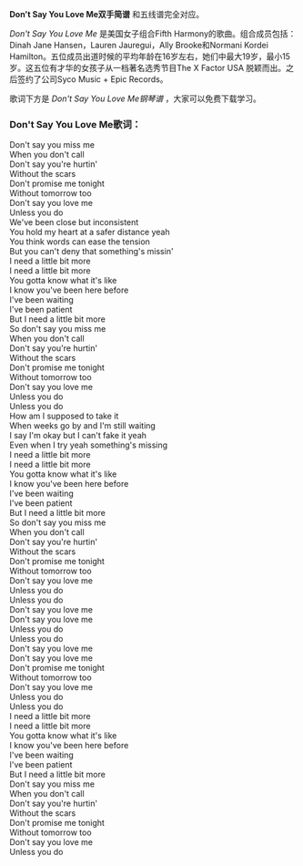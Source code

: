

**Don't Say You Love Me双手简谱** 和五线谱完全对应。

_Don't Say You Love Me_ 是美国女子组合Fifth Harmony的歌曲。组合成员包括：Dinah Jane
Hansen，Lauren Jauregui，Ally Brooke和Normani Kordei
Hamilton。五位成员出道时候的平均年龄在16岁左右，她们中最大19岁，最小15岁。这五位有才华的女孩子从一档著名选秀节目The X Factor
USA 脱颖而出。之后签约了公司Syco Music + Epic Records。

歌词下方是 _Don't Say You Love Me钢琴谱_ ，大家可以免费下载学习。

### Don't Say You Love Me歌词：

Don't say you miss me  
When you don't call  
Don't say you're hurtin'  
Without the scars  
Don't promise me tonight  
Without tomorrow too  
Don't say you love me  
Unless you do  
We've been close but inconsistent  
You hold my heart at a safer distance yeah  
You think words can ease the tension  
But you can't deny that something's missin'  
I need a little bit more  
I need a little bit more  
You gotta know what it's like  
I know you've been here before  
I've been waiting  
I've been patient  
But I need a little bit more  
So don't say you miss me  
When you don't call  
Don't say you're hurtin'  
Without the scars  
Don't promise me tonight  
Without tomorrow too  
Don't say you love me  
Unless you do  
Unless you do  
How am I supposed to take it  
When weeks go by and I'm still waiting  
I say I'm okay but I can't fake it yeah  
Even when I try yeah something's missing  
I need a little bit more  
I need a little bit more  
You gotta know what it's like  
I know you've been here before  
I've been waiting  
I've been patient  
But I need a little bit more  
So don't say you miss me  
When you don't call  
Don't say you're hurtin'  
Without the scars  
Don't promise me tonight  
Without tomorrow too  
Don't say you love me  
Unless you do  
Unless you do  
Don't say you love me  
Don't say you love me  
Unless you do  
Unless you do  
Don't say you love me  
Don't say you love me  
Don't promise me tonight  
Without tomorrow too  
Don't say you love me  
Unless you do  
Unless you do  
I need a little bit more  
I need a little bit more  
You gotta know what it's like  
I know you've been here before  
I've been waiting  
I've been patient  
But I need a little bit more  
Don't say you miss me  
When you don't call  
Don't say you're hurtin'  
Without the scars  
Don't promise me tonight  
Without tomorrow too  
Don't say you love me  
Unless you do


